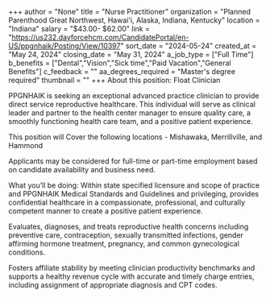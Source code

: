 +++
author = "None"
title = "Nurse Practitioner"
organization = "Planned Parenthood Great Northwest, Hawai'i, Alaska, Indiana, Kentucky"
location = "Indiana"
salary = "$43.00- $62.00"
link = "https://us232.dayforcehcm.com/CandidatePortal/en-US/ppgnhaik/Posting/View/10397"
sort_date = "2024-05-24"
created_at = "May 24, 2024"
closing_date = "May 31, 2024"
a_job_type = ["Full Time"]
b_benefits = ["Dental","Vision","Sick time","Paid Vacation","General Benefits"]
c_feedback = ""
aa_degrees_required = "Master's degree required"
thumbnail = ""
+++
About this position: Float Clinician

PPGNHAIK is seeking an exceptional advanced practice clinician to provide direct service reproductive healthcare. This individual will serve as clinical leader and partner to the health center manager to ensure quality care, a smoothly functioning health care team, and a positive patient experience. 

This position will Cover the following locations - Mishawaka, Merrillville, and Hammond

Applicants may be considered for full-time or part-time employment based on candidate availability and business need.

What you’ll be doing:
 Within state specified licensure and scope of practice and PPGNHAIK Medical Standards and Guidelines and privileging, provides confidential healthcare in a compassionate, professional, and culturally competent manner to create a positive patient experience.

Evaluates, diagnoses, and treats reproductive health concerns including preventive care, contraception, sexually transmitted infections, gender affirming hormone treatment, pregnancy, and common gynecological conditions.

Fosters affiliate stability by meeting clinician productivity benchmarks and supports a healthy revenue cycle with accurate and timely charge entries, including assignment of appropriate diagnosis and CPT codes.  